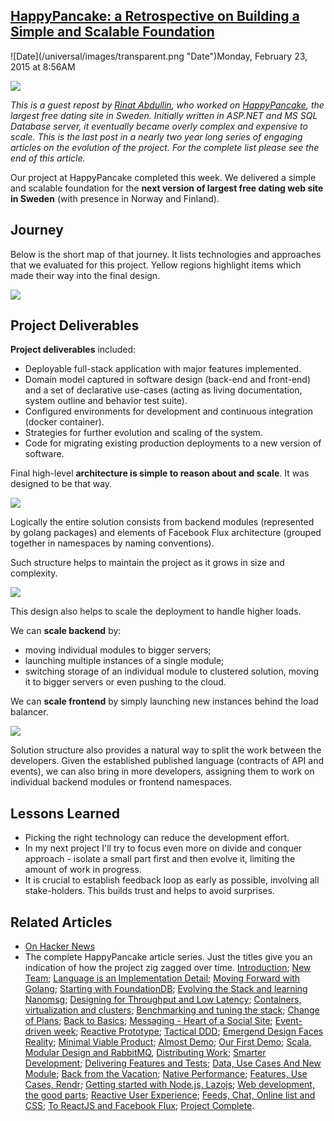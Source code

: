 ## [HappyPancake: a Retrospective on Building a Simple and Scalable Foundation](/blog/2015/2/23/happypancake-a-retrospective-on-building-a-simple-and-scalab.html)

<div class="journal-entry-tag journal-entry-tag-post-title"><span class="posted-on">![Date](/universal/images/transparent.png "Date")Monday, February 23, 2015 at 8:56AM</span></div>

<div class="body">

![](https://farm8.staticflickr.com/7428/16409833089_9b2fb87c4d_m.jpg)

_This is a guest repost by [Rinat Abdullin](http://abdullin.com/about-me/), who worked on _[HappyPancake](http://www.happypancake.com/),_ the largest free dating site in Sweden. Initially written in ASP.NET and MS SQL Database server, it eventually became overly complex and expensive to scale. This is the last post in a nearly two year long series of engaging articles on the evolution of the project. For the complete list please see the end of this article._

Our project at HappyPancake completed this week. We delivered a simple and scalable foundation for the **next version of largest free dating web site in Sweden** (with presence in Norway and Finland).

## Journey

Below is the short map of that journey. It lists technologies and approaches that we evaluated for this project. Yellow regions highlight items which made their way into the final design.

<span class="full-image-block ssNonEditable"><span>![](https://farm8.staticflickr.com/7327/16408255448_c70d47bcba_b.jpg?__SQUARESPACE_CACHEVERSION=1424475098086)</span></span>

## Project Deliverables

**Project deliverables** included:

*   Deployable full-stack application with major features implemented.
*   Domain model captured in software design (back-end and front-end) and a set of declarative use-cases (acting as living documentation, system outline and behavior test suite).
*   Configured environments for development and continuous integration (docker container).
*   Strategies for further evolution and scaling of the system.
*   Code for migrating existing production deployments to a new version of software.

Final high-level **architecture is simple to reason about and scale**. It was designed to be that way.

<span class="full-image-block ssNonEditable"><span>![](https://farm8.staticflickr.com/7381/16594300251_e6cf0ef8ec_z.jpg?__SQUARESPACE_CACHEVERSION=1424475159331)</span></span>

Logically the entire solution consists from backend modules (represented by golang packages) and elements of Facebook Flux architecture (grouped together in namespaces by naming conventions).

Such structure helps to maintain the project as it grows in size and complexity.

<span class="full-image-block ssNonEditable"><span>![](https://farm9.staticflickr.com/8598/16594306631_2fa4cd8460_o.jpg?__SQUARESPACE_CACHEVERSION=1424475207796)</span></span>

This design also helps to scale the deployment to handle higher loads.

We can **scale backend** by:

*   moving individual modules to bigger servers;
*   launching multiple instances of a single module;
*   switching storage of an individual module to clustered solution, moving it to bigger servers or even pushing to the cloud.

We can **scale frontend** by simply launching new instances behind the load balancer.

<span class="full-image-block ssNonEditable"><span>![](https://farm8.staticflickr.com/7289/16569507946_122a378ee4_z.jpg?__SQUARESPACE_CACHEVERSION=1424475269173)</span></span>

Solution structure also provides a natural way to split the work between the developers. Given the established published language (contracts of API and events), we can also bring in more developers, assigning them to work on individual backend modules or frontend namespaces.

## Lessons Learned

*   Picking the right technology can reduce the development effort.
*   In my next project I'll try to focus even more on divide and conquer approach - isolate a small part first and then evolve it, limiting the amount of work in progress.
*   It is crucial to establish feedback loop as early as possible, involving all stake-holders. This builds trust and helps to avoid surprises.

## Related Articles

*   [On Hacker News](https://news.ycombinator.com/item?id=9101133)
*   The complete HappyPancake article series. Just the titles give you an indication of how the project zig zagged over time. [Introduction](http://abdullin.com/happypancake/intro/); [New Team](http://abdullin.com/happypancake/2013-12-17/); [Language is an Implementation Detail](http://abdullin.com/happypancake/2013-12-23/); [Moving Forward with Golang](http://abdullin.com/happypancake/2014-01-18/); [Starting with FoundationDB](http://abdullin.com/happypancake/2014-02-02/); [Evolving the Stack and learning Nanomsg](http://abdullin.com/happypancake/2014-02-08/); [Designing for Throughput and Low Latency](http://abdullin.com/happypancake/2014-02-17/); [Containers, virtualization and clusters](http://abdullin.com/happypancake/2014-02-24/); [Benchmarking and tuning the stack](http://abdullin.com/happypancake/2014-03-19/); [Change of Plans](http://abdullin.com/happypancake/2014-04-07/); [Back to Basics](http://abdullin.com/happypancake/2014-04-14/); [Messaging - Heart of a Social Site](http://abdullin.com/happypancake/2014-04-21/); [Event-driven week](http://abdullin.com/happypancake/2014-04-28/); [Reactive Prototype](http://abdullin.com/happypancake/2014-05-05/); [Tactical DDD](http://abdullin.com/happypancake/2014-05-12/); [Emergend Design Faces Reality](http://abdullin.com/happypancake/2014-05-24/); [Minimal Viable Product](http://abdullin.com/happypancake/2014-06-01/); [Almost Demo](http://abdullin.com/happypancake/2014-06-09/); [Our First Demo](http://abdullin.com/happypancake/2014-06-13/); [Scala, Modular Design and RabbitMQ](http://abdullin.com/happypancake/2014-06-30/), [Distributing Work](http://abdullin.com/happypancake/2014-07-06/); [Smarter Development](http://abdullin.com/happypancake/2014-07-21/); [Delivering Features and Tests](http://abdullin.com/happypancake/2014-07-29/); [Data, Use Cases And New Module](http://abdullin.com/happypancake/2014-08-02/); [Back from the Vacation](http://abdullin.com/happypancake/2014-08-16/); [Native Performance](http://abdullin.com/happypancake/2014-08-25/); [Features, Use Cases, Rendr](http://abdullin.com/happypancake/2014-09-07/); [Getting started with Node.js, Lazojs](http://abdullin.com/happypancake/2014-09-15/); [Web development, the good parts](http://abdullin.com/happypancake/2014-09-23/); [Reactive User Experience](http://abdullin.com/happypancake/2014-09-29/); [Feeds, Chat, Online list and CSS](http://abdullin.com/happypancake/2014-10-07/); [To ReactJS and Facebook Flux](http://abdullin.com/happypancake/2014-10-27/); [Project Complete](http://abdullin.com/happypancake/2014-11-06/).

</div>